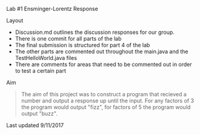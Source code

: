 Lab #1 Ensminger-Lorentz Response

Layout
* Discussion.md outlines the discussion responses for our group.
* There is one commit for all parts of the lab
* The final submission is structured for part 4 of the lab
* The other parts are commented out throughout the main.java and the TestHelloWorld.java files
* There are comments for areas that need to be commented out in order to test a certain part

Aim
>The aim of this project was to construct a program that recieved a number and output a response up until the input. For any factors of 3 the program would output "fizz", for factors of 5 the program would output "buzz".

Last updated 9/11/2017

